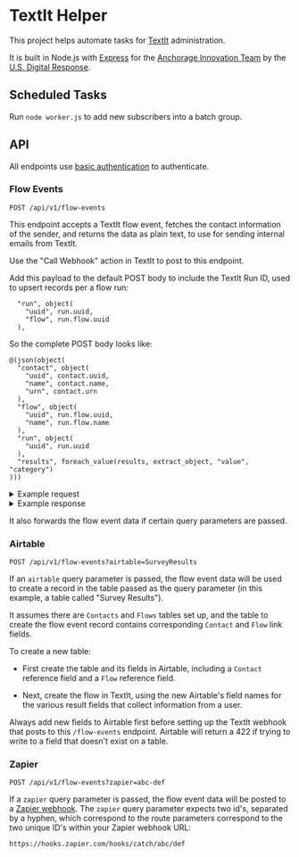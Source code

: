 # TextIt Helper

This project helps automate tasks for [TextIt](https://textit.in/) administration. 

It is built in Node.js with [Express](https://expressjs.com/) for the [Anchorage Innovation Team](https://medium.com/anchorage-i-team/about-us-574f8ac4d839) by the [U.S. Digital Response](https://www.usdigitalresponse.org/).

## Scheduled Tasks

Run `node worker.js` to add new subscribers into a batch group.

## API

All endpoints use [basic authentication](https://developer.mozilla.org/en-US/docs/Web/HTTP/Authentication#Basic_authentication_scheme) to authenticate.

### Flow Events 

```
POST /api/v1/flow-events
```

This endpoint accepts a TextIt flow event, fetches the contact information of the sender, and returns the data as plain text, to use for sending internal emails from TextIt.

Use the "Call Webhook" action in TextIt to post to this endpoint.

Add this payload to the default POST body to include the TextIt Run ID, used to upsert records per a flow run:

```
  "run", object(
    "uuid", run.uuid, 
    "flow", run.flow.uuid
  ),
```

So the complete POST body looks like:

```
@(json(object(
  "contact", object(
    "uuid", contact.uuid, 
    "name", contact.name, 
    "urn", contact.urn
  ),
  "flow", object(
    "uuid", run.flow.uuid, 
    "name", run.flow.name
  ),
  "run", object(
    "uuid", run.uuid
  ),
  "results", foreach_value(results, extract_object, "value", "category")
)))
```

<details>
<summary>Example request</summary>

```
curl --location --request POST 'http://localhost:8080/api/v1/flow-events?zapier=abc-def' \
--header 'Accept: application/json' \
--header 'Authorization: Basic [Your base64 encoded username and password]' \
--header 'Content-Type: application/json' \
--data-raw '{
   "contact": {
      "name": "Aaron Schachter",
      "urn": "tel:+12065551212",
      "uuid": "a41aeb32-793c-46ba-b3ac-0bf9ada9f9bd"
   },
   "flow": {
      "name": "Survey: Small Biz Alerts",
      "uuid": "13a3aab9-063c-4388-8bb2-761c1ed6901a"
   },
   "results": {
      "Ready": {
        "category": "Has Text",
        "value": "Hello there"
      }
   },
   "run": {
      "uuid": "a977ec65-9efa-4f15-8c3d-c3e65edc029d"
   }
}
```

</details>

<details>
<summary>Example response</summary>

```
{
    "data": {
        "Uuid": "a41aeb32-793c-46ba-b3ac-0bf9ada9f9bd",
        "Name": "Aaron Schachter",
        "Phone": "tel:+12065551212",
        "Profile": "https://textit.in/contact/read/a41aeb32-793c-46ba-b3ac-0bf9ada9f9bd",
        "Created On": "2020-07-17T21:00:27.625572Z",
        "Groups": "All Subscribers, Business Owner, Not Helping Employer, Healthcare provider, Public Facing / Food Business, AK CARES question, Remove from Stats, Batch 2, Started Survey, Finished Survey",
        "Business Name": "Schachter daycare",
        "Helping Employer Response": null,
        "Number Of Employees": "None",
        "Run": "a977ec65-9efa-4f15-8c3d-c3e65edc029d",
        "Flow": "Admin: Aaron Test",
        "Submitted": "2020-08-26T03:51:57.849Z",
        "Ready": "Hello there"
    },
    "text": "Name:\nAaron Schachter\n\nPhone:\ntel:+12065551212\n\nProfile:\nhttps://textit.in/contact/read/a41aeb32-793c-46ba-b3ac-0bf9ada9f9bd\n\nCreated On:\n2020-07-17T21:00:27.625572Z\n\nGroups:\nAll Subscribers, Business Owner, Not Helping Employer, Healthcare provider, Public Facing / Food Business, AK CARES question, Remove from Stats, Batch 2, Started Survey, Finished Survey\n\nBusiness Name:\nSchachter daycare\n\nHelping Employer Response:\nnull\n\nNumber Of Employees:\nNone\n\nFlow:\nAdmin: Aaron Test\n\nSubmitted:\n2020-08-26T03:51:57.849Z\n\nReady:\nHello there\n",
    "responses": {
        "zapier": {
            "id": "414a1bc4-722d-4f3a-8787-47229e213d21",
            "request_id": "5f44910d-79b3-4742-af86-25b101087e70",
            "attempt": "5f44910d-79b3-4742-af86-25b101087e70",
            "status": "success"
        }
    }
}
```
</details>

It also forwards the flow event data if certain query parameters are passed.

### Airtable

```
POST /api/v1/flow-events?airtable=SurveyResults
```

If an `airtable` query parameter is passed, the flow event data will be used to create a record in the table passed as the query parameter (in this example, a table called "Survey Results").

It assumes there are `Contacts` and `Flows` tables set up, and the table to create the flow event record contains corresponding `Contact` and `Flow` link fields.

To create a new table:

* First create the table and its fields in Airtable, including a `Contact` reference field and a `Flow` reference field.

* Next, create the flow in TextIt, using the new Airtable's field names for the various result fields that collect information from a user.

Always add new fields to Airtable first before setting up the TextIt webhook that posts to this `/flow-events` endpoint. Airtable will return a 422 if trying to write to a field that doesn't exist on a table.

### Zapier

```
POST /api/v1/flow-events?zapier=abc-def
```

If a `zapier` query parameter is passed, the flow event data will be posted to a [Zapier webhook](https://zapier.com/help/doc/how-get-started-webhooks-zapier). The `zapier` query parameter expects two id's, separated by a hyphen, which correspond to the route parameters correspond to the two unique ID's within your Zapier webhook URL:

```
https://hooks.zapier.com/hooks/catch/abc/def
```
